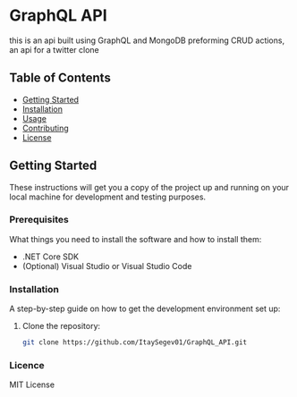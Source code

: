 # GraphQL API

this is an api built using GraphQL and MongoDB preforming CRUD actions, an api for a twitter clone  

## Table of Contents

- [Getting Started](#getting-started)
- [Installation](#installation)
- [Usage](#usage)
- [Contributing](#contributing)
- [License](#license)

## Getting Started

These instructions will get you a copy of the project up and running on your local machine for development and testing purposes.

### Prerequisites

What things you need to install the software and how to install them:

- .NET Core SDK
- (Optional) Visual Studio or Visual Studio Code

### Installation

A step-by-step guide on how to get the development environment set up:

1. Clone the repository:

   ```sh
   git clone https://github.com/ItaySegev01/GraphQL_API.git

### Licence 

MIT License
